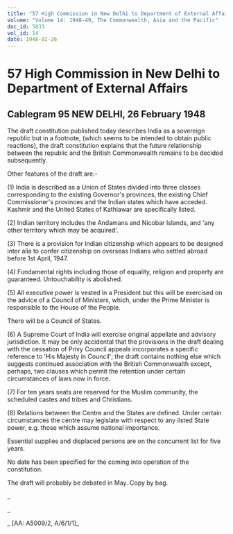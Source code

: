 ```yaml
---
title: "57 High Commission in New Delhi to Department of External Affairs"
volume: "Volume 14: 1948-49, The Commonwealth, Asia and the Pacific"
doc_id: 5833
vol_id: 14
date: 1948-02-26
---
```


# 57 High Commission in New Delhi to Department of External Affairs

## Cablegram 95 NEW DELHI, 26 February 1948

The draft constitution published today describes India as a sovereign republic but in a footnote, (which seems to be intended to obtain public reactions), the draft constitution explains that the future relationship between the republic and the British Commonwealth remains to be decided subsequently.

Other features of the draft are:-

(1) India is described as a Union of States divided into three classes corresponding to the existing Governor's provinces, the existing Chief Commissioner's provinces and the Indian states which have acceded. Kashmir and the United States of Kathiawar are specifically listed.

(2) Indian territory includes the Andamans and Nicobar Islands, and 'any other territory which may be acquired'.

(3) There is a provision for Indian citizenship which appears to be designed inter alia to confer citizenship on overseas Indians who settled abroad before 1st April, 1947.

(4) Fundamental rights including those of equality, religion and property are guaranteed. Untouchability is abolished.

(5) All executive power is vested in a President but this will be exercised on the advice of a Council of Ministers, which, under the Prime Minister is responsible to the House of the People.

There will be a Council of States.

(6) A Supreme Court of India will exercise original appellate and advisory jurisdiction. It may be only accidental that the provisions in the draft dealing with the cessation of Privy Council appeals incorporates a specific reference to 'His Majesty in Council'; the draft contains nothing else which suggests continued association with the British Commonwealth except, perhaps, two clauses which permit the retention under certain circumstances of laws now in force.

(7) For ten years seats are reserved for the Muslim community, the scheduled castes and tribes and Christians.

(8) Relations between the Centre and the States are defined. Under certain circumstances the centre may legislate with respect to any listed State power, e.g. those which assume national importance.

Essential supplies and displaced persons are on the concurrent list for five years.

No date has been specified for the coming into operation of the constitution.

The draft will probably be debated in May. Copy by bag.

_

_

_ [AA: A5009/2, A/6/1/1]_
